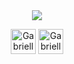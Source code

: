 
  
<div align="center">
<img src="https://i.pinimg.com/originals/96/c2/3e/96c23ee4c2dd3b3ad575c2b859b4c788.gif" /> 
</div>



<p align="center">
<a href="https://www.linkedin.com/in/gabriellesoares25//" target="blank"><img align="center" src="https://i.pinimg.com/originals/b4/a4/de/b4a4de68f806164e3d4654bbbd80ff12.jpg" alt="Gabrielle Soares" height="40" width="40" /></a>
<a href="https://www.instagram.com/gabi.so11/" target="blank"><img align="center" src="https://i.pinimg.com/originals/b4/a4/de/b4a4de68f806164e3d4654bbbd80ff12.jpg" alt="Gabrielle Soares" height="40" width="40" /></a>
</p>
